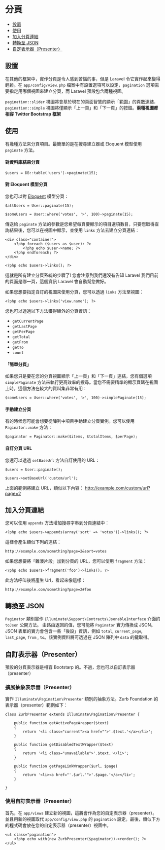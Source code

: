 # 分頁

- [設置](#configuration)
- [使用](#usage)
- [加入分頁連結](#appending-to-pagination-links)
- [轉換至 JSON](#converting-to-json)
- [自定表示器（Presenter）](#custom-presenters)

<a name="configuration"></a>
## 設置

在其他的框架中，實作分頁是令人感到苦惱的事，但是 Laravel 令它實作起來變得輕鬆。在 `app/config/view.php` 檔案中有設置選項可以設定，`pagination` 選項需要指定用哪個視圖來建立分頁，而 Laravel 預設包含兩種視圖。

`pagination::slider` 視圖將會基於現在的頁面智慧的顯示「範圍」的頁數連結，`pagination::simple` 視圖將僅顯示「上一頁」和「下一頁」的按鈕。**兩種視圖都相容  Twitter Bootstrap 框架**

<a name="usage"></a>
## 使用

有幾種方法來分頁項目。最簡單的是在搜尋建立器或 Eloquent 模型使用 `paginate` 方法。

#### 對資料庫結果分頁

	$users = DB::table('users')->paginate(15);

#### 對 Eloquent 模型分頁

您也可以對 [Eloquent](/docs/eloquent) 模型分頁：

	$allUsers = User::paginate(15);

	$someUsers = User::where('votes', '>', 100)->paginate(15);

傳送給 `paginate` 方法的參數是您希望每頁要顯示的項目選項數目，只要您取得查詢結果後，您可以在視圖中顯示，並使用 `links` 方法去建立分頁連結：

	<div class="container">
		<?php foreach ($users as $user): ?>
			<?php echo $user->name; ?>
		<?php endforeach; ?>
	</div>

	<?php echo $users->links(); ?>

這就是所有建立分頁系統的步驟了! 您會注意到我們還沒有告知 Laravel 我們目前的頁面是哪一頁，這個資訊 Laravel 會自動幫您做好。

如果您想要指定自訂的視圖來使用分頁，您可以透過 `links` 方法至視圖：

	<?php echo $users->links('view.name'); ?>

您也可以透過以下方法獲得額外的分頁資訊：

- `getCurrentPage`
- `getLastPage`
- `getPerPage`
- `getTotal`
- `getFrom`
- `getTo`
- `count`


#### 「簡單分頁」

如果您只是要在您的分頁視圖顯示「上一頁」和「下一頁」連結，您有個選項 `simplePaginate`  方法來執行更高效率的搜尋。當您不需要精準的顯示頁碼在視圖上時，這個方法在較大的資料集非常有用：

	$someUsers = User::where('votes', '>', 100)->simplePaginate(15);

#### 手動建立分頁

有的時候您可能會想要從陣列中項目手動建立分頁實例。您可以使用 `Paginator::make` 方法：

	$paginator = Paginator::make($items, $totalItems, $perPage);

#### 自訂分頁 URL

您還可以透過 `setBaseUrl` 方法自訂使用的 URL：

	$users = User::paginate();

	$users->setBaseUrl('custom/url');

上面的範例將建立 URL，類似以下內容： http://example.com/custom/url?page=2

<a name="appending-to-pagination-links"></a>
## 加入分頁連結

您可以使用 `appends` 方法增加搜尋字串到分頁連結中：

	<?php echo $users->appends(array('sort' => 'votes'))->links(); ?>

這樣會產生類似下列的連結：

	http://example.com/something?page=2&sort=votes

如果您想要將「雜湊片段」加到分頁的 URL，您可以使用 `fragment` 方法：

	<?php echo $users->fragment('foo')->links(); ?>

此方法呼叫後將產生 Url，看起來像這樣：

	http://example.com/something?page=2#foo

<a name="converting-to-json"></a>
## 轉換至 JSON

`Paginator` 類別實作 `Illuminate\Support\Contracts\JsonableInterface` 介面的 `toJson` 公開方法。 由路由返回的值，您可能將 `Paginator` 實力傳換成 JSON。JSON 表單的實力會包含一些「後設」資訊，例如 `total`, `current_page`, `last_page`, `from` , `to`。該實例資料將可透過在 JSON 陣列中 `data` 的鍵取得。

<a name="custom-presenters"></a>
## 自訂表示器（Presenter）

預設的分頁表示器是相容 Bootstarp 的。不過，您也可以自訂表示器（presenter）

### 擴展抽象表示器（Presenter）

實作 `Illuminate\Pagination\Presenter` 類別的抽象方法。Zurb Foundation 的表示器（presenter）範例如下：

    class ZurbPresenter extends Illuminate\Pagination\Presenter {

        public function getActivePageWrapper($text)
        {
            return '<li class="current"><a href="">'.$text.'</a></li>';
        }

        public function getDisabledTextWrapper($text)
        {
            return '<li class="unavailable">'.$text.'</li>';
        }

        public function getPageLinkWrapper($url, $page)
        {
            return '<li><a href="'.$url.'">'.$page.'</a></li>';
        }

    }

### 使用自訂表示器（Presenter）

首先，在 `app/views` 建立新的視圖，這將會作為您的自定表示器（presenter）。並且用新的視圖取代 `app/config/view.php` 的 `pagination` 設定。最後，類似下方的程式碼會放在您的自定表示器（presenter）視圖中。

    <ul class="pagination">
        <?php echo with(new ZurbPresenter($paginator))->render(); ?>
    </ul>
